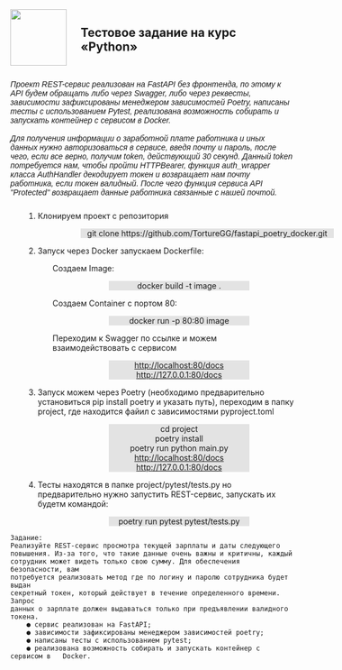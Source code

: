 <div style = "display: inline-flex; "> 

<img src="https://sun9-14.userapi.com/impg/c855016/v855016794/1bbc91/s55qKIJiqnU.jpg?size=489x400&quality=96&sign=8d793bf6542603785fc760660fd427d3&type=album" height="100"/>

<h2 style = "margin-left: 25px"> Тестовое задание на курс «Python» </h2>

</div>

<div style = "margin-top: 25px; font-family:arial; font-style: italic; ">
Проект REST-сервис реализован на FastAPI без фронтенда, по этому к API будем обращать либо через Swagger, либо через реквесты, зависимости зафиксированы менеджером зависимостей Poetry, написаны тесты с использованием Pytest, реализована возможность собирать и запускать контейнер с сервисом в Docker. 
<br><br>
Для получения информации о заработной плате работника и иных данных нужно авторизоваться в сервисе, введя почту и пароль, после чего, если все верно, получим token, действующий 30 секунд. Данный token потребуется нам, чтобы пройти HTTPBearer, функция auth_wrapper класса AuthHandler декодирует токен и возвращает нам почту работника, если токен валидный. После чего функция сервиса API "Protected" возвращает данные работника связанные с нашей почтой.
</div>

<div style = "margin-top: 25px; margin-left: 25px;">

1. Клонируем проект с репозитория  <br> 
<p style = "margin-left: 100px; text-align:center; background-color: hsla(0, 0%, 0%, .1); width:450px"> 
git clone https://github.com/TortureGG/fastapi_poetry_docker.git</p>


2. Запуск через Docker запускаем Dockerfile: <br>

<div style = "margin-left: 50px;">

Создаем Image:
<p style = "margin-left: 100px; text-align:center; background-color: hsla(0, 0%, 0%, .1); width:250px"> 
docker build -t image . </p>
Создаем Container с портом 80:
<p style = "margin-left: 100px; text-align:center; background-color: hsla(0, 0%, 0%, .1); width:250px">
docker run -p 80:80 image </p> 
Переходим к Swagger по ссылке и можем взаимодействовать с сервисом

<p style = "margin-left: 100px; text-align:center; background-color: hsla(0, 0%, 0%, .1); width:250px"><a href="http://localhost:80/docs">http://localhost:80/docs</a>
<a href="http://127.0.0.1:80/docs">http://127.0.0.1:80/docs</a></p> 
</div>

3. Запуск  можем через Poetry (необходимо предварительно установиться pip install poetry и указать путь), переходим в папку project, где находится файил с зависимостями pyproject.toml

<p style = "margin-left: 150px; text-align:center;  background-color: hsla(0, 0%, 0%, .1); width:250px"> 
cd project<br>
poetry install<br>
poetry run python main.py
<a href="http://localhost:80/docs">http://localhost:80/docs</a>
<a href="http://127.0.0.1:80/docs">http://127.0.0.1:80/docs</a></p>
</p>

4. Тесты находятся в папке project/pytest/tests.py но предварительно нужно 
запустить REST-сервис, запускать их будетм командой: <br>
<p style = "margin-left: 150px; text-align:center; background-color: hsla(0, 0%, 0%, .1); width:250px">
poetry run pytest pytest/tests.py  </p> 
</div>   

    Задание:
    Реализуйте REST-сервис просмотра текущей зарплаты и даты следующего
    повышения. Из-за того, что такие данные очень важны и критичны, каждый
    сотрудник может видеть только свою сумму. Для обеспечения безопасности, вам
    потребуется реализовать метод где по логину и паролю сотрудника будет выдан
    секретный токен, который действует в течение определенного времени. Запрос
    данных о зарплате должен выдаваться только при предъявлении валидного токена.
        ● сервис реализован на FastAPI;
        ● зависимости зафиксированы менеджером зависимостей poetry;
        ● написаны тесты с использованием pytest;
        ● реализована возможность собирать и запускать контейнер с сервисом в   Docker.
